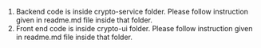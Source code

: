 1. Backend code is inside crypto-service folder. Please follow instruction given in readme.md file inside that folder.
2. Front end code is inside crypto-ui folder. Please follow instruction given in readme.md file inside that folder.